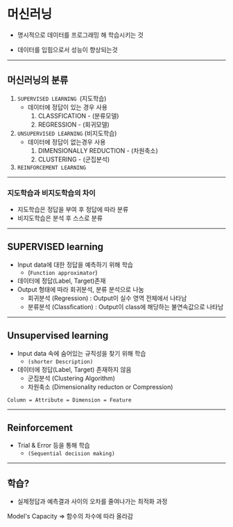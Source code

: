 # 머신러닝

- 명시적으로 데이터를 프로그래밍 해 학습시키는 것

- 데이터를 입힘으로서 성능이 향상되는것

---

## 머신러닝의 분류

1. `SUPERVISED LEARNING `(지도학습)
   - 데이터에 정답이 있는 경우 사용
      1. CLASSFICATION - (분류모델)
      2. REGRESSION - (회귀모델)
2. `UNSUPERVISED LEARNING` (비지도학습)
   - 데이터에 정답이 없는경우 사용
      1. DIMENSIONALLY REDUCTION - (차원축소)
      2. CLUSTERING - (군집분석)
3. `REINFORCEMENT LEARNING`

---

### 지도학습과 비지도학습의 차이

- 지도학습은 정답을 부여 후 정답에 따라 분류
- 비지도학습은 분석 후 스스로 분류

---

## SUPERVISED learning

- Input data에 대한 정답을 예측하기 위해 학습
  - (`Function approximator`)
- 데이터에 정답(Label, Target)존재
- Output 형태에 따라 회귀분석, 분류 분석으로 나눔
  - 회귀분석 (Regression) : Output이 실수 영역 전체에서 나타남
  - 분류분석 (Classfication) : Output이 class에 해당하는 불연속값으로 나타남
  

---

## Unsupervised learning

- Input data 속에 숨어있는 규칙성을 찾기 위해 학습 
  - `(shorter Description)`
- 데이터에 정답(Label, Target) 존재하지 않음
  - 군집분석 (Clustering Algorithm)
  - 차원축소 (Dimensionality reducton or Compression)

```
Column = Attribute = Dimension = Feature
```

---

## Reinforcement
- Trial & Error 등을 통해 학습 
  - `(Sequential decision making)`

---

## 학습?

- 실제정답과 예측결과 사이의 오차를 줄여나가는 최적화 과정

Model's Capacity => 함수의 차수에 따라 올라감
